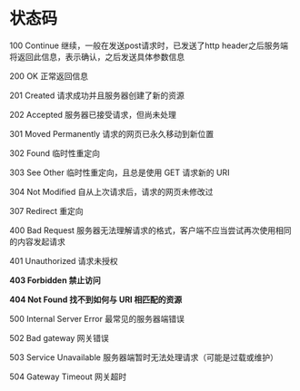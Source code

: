 # 状态码

100 Continue  继续，一般在发送post请求时，已发送了http header之后服务端将返回此信息，表示确认，之后发送具体参数信息

200 OK  正常返回信息

201 Created  请求成功并且服务器创建了新的资源

202 Accepted  服务器已接受请求，但尚未处理

301 Moved Permanently  请求的网页已永久移动到新位置

302 Found  临时性重定向

303 See Other  临时性重定向，且总是使用 GET 请求新的 URI

304 Not Modified  自从上次请求后，请求的网页未修改过

307 Redirect 重定向

400 Bad Request  服务器无法理解请求的格式，客户端不应当尝试再次使用相同的内容发起请求

401 Unauthorized  请求未授权

**403 Forbidden  禁止访问**

**404 Not Found  找不到如何与 URI 相匹配的资源**

500 Internal Server Error  最常见的服务器端错误

502 Bad gateway  网关错误

503 Service Unavailable  服务器端暂时无法处理请求（可能是过载或维护）

504 Gateway Timeout  网关超时